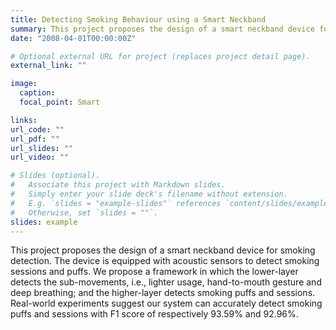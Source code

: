 ```yaml
---
title: Detecting Smoking Behaviour using a Smart Neckband
summary: This project proposes the design of a smart neckband device for smoking detection.
date: "2008-04-01T00:00:00Z"

# Optional external URL for project (replaces project detail page).
external_link: ""

image:
  caption:
  focal_point: Smart

links:
url_code: ""
url_pdf: ""
url_slides: ""
url_video: ""

# Slides (optional).
#   Associate this project with Markdown slides.
#   Simply enter your slide deck's filename without extension.
#   E.g. `slides = "example-slides"` references `content/slides/example-slides.md`.
#   Otherwise, set `slides = ""`.
slides: example
---
```


This project proposes the design of a smart neckband device for smoking detection. The device is equipped with acoustic sensors to detect smoking sessions and puffs. We propose a framework in which the lower-layer detects the sub-movements, i.e., lighter usage, hand-to-mouth gesture and deep breathing; and the higher-layer detects smoking puffs and sessions. Real-world experiments suggest our system can accurately detect smoking puffs and sessions with F1 score of respectively 93.59% and 92.96%.